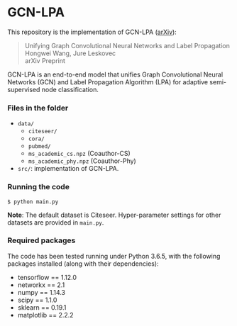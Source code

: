 # GCN-LPA

This repository is the implementation of GCN-LPA ([arXiv](https://arxiv.org/abs/2002.06755)):
> Unifying Graph Convolutional Neural Networks and Label Propagation  
> Hongwei Wang, Jure Leskovec  
> arXiv Preprint


GCN-LPA is an end-to-end model that unifies Graph Convolutional Neural Networks (GCN) and Label Propagation Algorithm (LPA) for adaptive semi-supervised node classification.


### Files in the folder

- `data/`
  - `citeseer/`
  - `cora/`
  - `pubmed/`
  - `ms_academic_cs.npz` (Coauthor-CS)
  - `ms_academic_phy.npz` (Coauthor-Phy)
- `src/`: implementation of GCN-LPA.




### Running the code

```
$ python main.py
```
**Note**: The default dataset is Citeseer.
Hyper-parameter settings for other datasets are provided in ``main.py``.


### Required packages

The code has been tested running under Python 3.6.5, with the following packages installed (along with their dependencies):

- tensorflow == 1.12.0
- networkx == 2.1
- numpy == 1.14.3
- scipy == 1.1.0
- sklearn == 0.19.1
- matplotlib == 2.2.2
